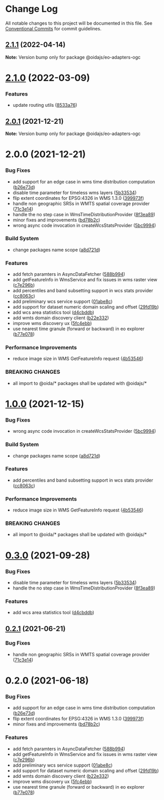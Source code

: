 # Change Log

All notable changes to this project will be documented in this file.
See [Conventional Commits](https://conventionalcommits.org) for commit guidelines.

## [2.1.1](https://github.com/cgi-italy/oida/compare/@oidajs/eo-adapters-ogc@2.1.0...@oidajs/eo-adapters-ogc@2.1.1) (2022-04-14)

**Note:** Version bump only for package @oidajs/eo-adapters-ogc





# [2.1.0](https://github.com/cgi-italy/oida/compare/@oidajs/eo-adapters-ogc@2.0.1...@oidajs/eo-adapters-ogc@2.1.0) (2022-03-09)


### Features

* update routing utils ([8533a76](https://github.com/cgi-italy/oida/commit/8533a76b4220417d811b4114ff770223d26906d8))





## [2.0.1](https://github.com/cgi-italy/oida/compare/@oidajs/eo-adapters-ogc@2.0.0...@oidajs/eo-adapters-ogc@2.0.1) (2021-12-21)

**Note:** Version bump only for package @oidajs/eo-adapters-ogc






# 2.0.0 (2021-12-21)


### Bug Fixes

* add support for an edge case in wms time distribution computation ([b26e73d](https://github.com/cgi-italy/oida/commit/b26e73de036c3424af2dd194f6f0263696d3ba72))
* disable time parameter for timeless wms layers ([5b33534](https://github.com/cgi-italy/oida/commit/5b3353400b116f4b3edd71767e10866941b679e5))
* flip extent coordinates for EPSG:4326 in WMS 1.3.0 ([399973f](https://github.com/cgi-italy/oida/commit/399973f5c21b00fe48ad761d7d12754df04b0845))
* handle non geographic SRSs in WMTS spatial coverage provider ([71c3e14](https://github.com/cgi-italy/oida/commit/71c3e140f2f151c74c023daa0920e54abec81279))
* handle the no step case in WmsTimeDistributionProvider ([8f3ea89](https://github.com/cgi-italy/oida/commit/8f3ea89613924dbd10f00bb2bd0f320a27de7926))
* minor fixes and improvements ([bd78b2c](https://github.com/cgi-italy/oida/commit/bd78b2c1b783283753e957d5abcfe722bb2916fd))
* wrong async code invocation in createWcsStatsProvider ([5bc9994](https://github.com/cgi-italy/oida/commit/5bc9994f81ae82e5c559682c4a958b7870651e7b))


### Build System

* change packages name scope ([a8d721d](https://github.com/cgi-italy/oida/commit/a8d721db395a8a9f9c52808c5318c392096cc2a3))


### Features

* add fetch paramters in AsyncDataFetcher ([588b994](https://github.com/cgi-italy/oida/commit/588b9940e2fa071125654288868bd5d5092f49d8))
* add getFeatureInfo in WmsService and fix issues in wms raster view ([c7e296b](https://github.com/cgi-italy/oida/commit/c7e296b730b22f54a6abb97859cfc51d89657b2f))
* add percentiles and band subsetting support in wcs stats provider ([cc8063c](https://github.com/cgi-italy/oida/commit/cc8063cdc300a7d30511029e5f9da07cbf00b52a))
* add preliminary wcs service support ([01abe8c](https://github.com/cgi-italy/oida/commit/01abe8c0482dbff1e3ae8d95531f05eb885db52a))
* add support for dataset numeric domain scaling and offset ([29fd19b](https://github.com/cgi-italy/oida/commit/29fd19b19b3b678f5eb81a7457afba3b886bec47))
* add wcs area statistics tool ([d4cbddb](https://github.com/cgi-italy/oida/commit/d4cbddb66d6e80e1cc12ab8f752c9aae69fef414))
* add wmts domain discovery client ([b22e332](https://github.com/cgi-italy/oida/commit/b22e332707d9b9e4b0713fdf4bd55f0e091b3755))
* improve wms discovery ux ([5fc4ebb](https://github.com/cgi-italy/oida/commit/5fc4ebb2669ba6c0d84f61d01ecfe507db8193ff))
* use nearest time granule (forward or backward) in eo explorer ([b77e078](https://github.com/cgi-italy/oida/commit/b77e07877c717c8a03f27b9154ae4741d134f7f0))


### Performance Improvements

* reduce image size in WMS GetFeatureInfo request ([4b53546](https://github.com/cgi-italy/oida/commit/4b53546db11c71351b326a5e19742c53e8afe761))


### BREAKING CHANGES

* all import to @oida/\* packages shall be updated with @oidajs/\*





# [1.0.0](https://github.com/cgi-italy/oida/compare/@oida/eo-adapters-ogc@0.3.0...@oidajs/eo-adapters-ogc@1.0.0) (2021-12-15)


### Bug Fixes

* wrong async code invocation in createWcsStatsProvider ([5bc9994](https://github.com/cgi-italy/oida/commit/5bc9994f81ae82e5c559682c4a958b7870651e7b))


### Build System

* change packages name scope ([a8d721d](https://github.com/cgi-italy/oida/commit/a8d721db395a8a9f9c52808c5318c392096cc2a3))


### Features

* add percentiles and band subsetting support in wcs stats provider ([cc8063c](https://github.com/cgi-italy/oida/commit/cc8063cdc300a7d30511029e5f9da07cbf00b52a))


### Performance Improvements

* reduce image size in WMS GetFeatureInfo request ([4b53546](https://github.com/cgi-italy/oida/commit/4b53546db11c71351b326a5e19742c53e8afe761))


### BREAKING CHANGES

* all import to @oida/\* packages shall be updated with @oidajs/\*





# [0.3.0](https://github.com/cgi-italy/oida/compare/@oida/eo-adapters-ogc@0.2.1...@oida/eo-adapters-ogc@0.3.0) (2021-09-28)


### Bug Fixes

* disable time parameter for timeless wms layers ([5b33534](https://github.com/cgi-italy/oida/commit/5b3353400b116f4b3edd71767e10866941b679e5))
* handle the no step case in WmsTimeDistributionProvider ([8f3ea89](https://github.com/cgi-italy/oida/commit/8f3ea89613924dbd10f00bb2bd0f320a27de7926))


### Features

* add wcs area statistics tool ([d4cbddb](https://github.com/cgi-italy/oida/commit/d4cbddb66d6e80e1cc12ab8f752c9aae69fef414))





## [0.2.1](https://github.com/cgi-italy/oida/compare/@oida/eo-adapters-ogc@0.2.0...@oida/eo-adapters-ogc@0.2.1) (2021-06-21)


### Bug Fixes

* handle non geographic SRSs in WMTS spatial coverage provider ([71c3e14](https://github.com/cgi-italy/oida/commit/71c3e140f2f151c74c023daa0920e54abec81279))





# 0.2.0 (2021-06-18)


### Bug Fixes

* add support for an edge case in wms time distribution computation ([b26e73d](https://github.com/cgi-italy/oida/commit/b26e73de036c3424af2dd194f6f0263696d3ba72))
* flip extent coordinates for EPSG:4326 in WMS 1.3.0 ([399973f](https://github.com/cgi-italy/oida/commit/399973f5c21b00fe48ad761d7d12754df04b0845))
* minor fixes and improvements ([bd78b2c](https://github.com/cgi-italy/oida/commit/bd78b2c1b783283753e957d5abcfe722bb2916fd))


### Features

* add fetch paramters in AsyncDataFetcher ([588b994](https://github.com/cgi-italy/oida/commit/588b9940e2fa071125654288868bd5d5092f49d8))
* add getFeatureInfo in WmsService and fix issues in wms raster view ([c7e296b](https://github.com/cgi-italy/oida/commit/c7e296b730b22f54a6abb97859cfc51d89657b2f))
* add preliminary wcs service support ([01abe8c](https://github.com/cgi-italy/oida/commit/01abe8c0482dbff1e3ae8d95531f05eb885db52a))
* add support for dataset numeric domain scaling and offset ([29fd19b](https://github.com/cgi-italy/oida/commit/29fd19b19b3b678f5eb81a7457afba3b886bec47))
* add wmts domain discovery client ([b22e332](https://github.com/cgi-italy/oida/commit/b22e332707d9b9e4b0713fdf4bd55f0e091b3755))
* improve wms discovery ux ([5fc4ebb](https://github.com/cgi-italy/oida/commit/5fc4ebb2669ba6c0d84f61d01ecfe507db8193ff))
* use nearest time granule (forward or backward) in eo explorer ([b77e078](https://github.com/cgi-italy/oida/commit/b77e07877c717c8a03f27b9154ae4741d134f7f0))
